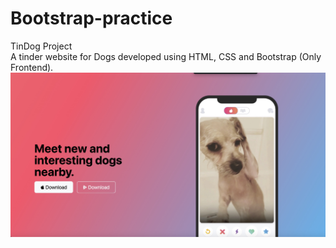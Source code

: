 # Bootstrap-practice
TinDog Project<br/>
A tinder website for Dogs developed using HTML, CSS and Bootstrap (Only Frontend).
![ScreenShot](https://github.com/jychen36/Bootstrap-practice/blob/main/images/screenshot.jpg)
